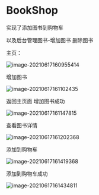 

# BookShop

实现了添加图书到购物车

以及后台管理图书-增加图书 删除图书

主页：

![image-20210617160955414](C:\Users\13957\AppData\Roaming\Typora\typora-user-images\image-20210617160955414.png)

增加图书

![image-20210617161102435](C:\Users\13957\AppData\Roaming\Typora\typora-user-images\image-20210617161102435.png)





返回主页面 增加图书成功

![image-20210617161147815](C:\Users\13957\AppData\Roaming\Typora\typora-user-images\image-20210617161147815.png)

查看图书详情

![image-20210617161202368](C:\Users\13957\AppData\Roaming\Typora\typora-user-images\image-20210617161202368.png)

添加到购物车

![image-20210617161419368](C:\Users\13957\AppData\Roaming\Typora\typora-user-images\image-20210617161419368.png)

添加到购物车成功

![image-20210617161434811](C:\Users\13957\AppData\Roaming\Typora\typora-user-images\image-20210617161434811.png)